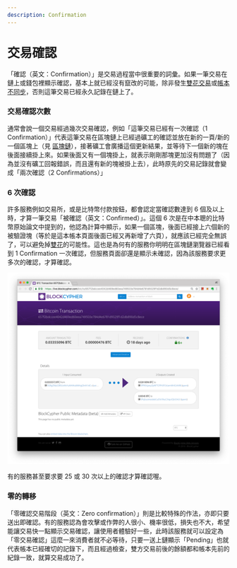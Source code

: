 ```yaml
---
description: Confirmation
---
```


# 交易確認

「確認（英文：Confirmation）」是交易過程當中很重要的詞彙。如果一筆交易在鏈上或錢包裡顯示確認，基本上就已經沒有竄改的可能，除非發生[雙花交易](../../gong/gong-yan-suan-fa/hua.md)或[帳本不同步](../../fork/)，否則這筆交易已經永久記錄在鏈上了。

### 交易確認次數

通常會說一個交易經過幾次交易確認，例如「這筆交易已經有一次確認（1 Confirmation）」代表這筆交易在區塊鏈上已經過礦工的確認並放在新的一頁/新的一個區塊上（見 [區塊鏈](../../chain.md#chu-ben-tian-jia-xin)），接著礦工會廣播這個更新結果，並等待下一個新的塊在後面接續掛上來。如果後面又有一個塊掛上，就表示剛剛那塊更加沒有問題了（因為並沒有礦工回報錯誤，而且還有新的塊被掛上去），此時原先的交易記錄就會變成「兩次確認（2 Confirmations）」

### 6 次確認

許多服務例如交易所，或是比特幣付款按鈕，都會認定當確認數達到 6 個及以上時，才算一筆交易「被確認（英文：Confirmed）」。這個 6 次是在中本聰的比特幣原始論文中提到的，他認為計算中顯示，如果一個區塊，後面已經接上六個新的被驗證塊（等於是這本帳本頁面後面已經又再新增了六頁），就應該已經完全無誤了，可以避免掉[雙花](../../gong/gong-yan-suan-fa/hua.md)的可能性。這也是為何有的服務你明明在區塊鏈瀏覽器已經看到 1 Confirmation 一次確認，但服務頁面卻還是顯示未確認，因為該服務要求更多次的確認，才算確認。

![&#x6BD4;&#x7279;&#x5E63;&#x4EE5;&#x516D;&#x6B21;&#x537B;&#x8A8D;&#x70BA;&#x57FA;&#x6E96;](../../.gitbook/assets/ying-mu-kuai-zhao-20180902-xia-wu-3.55.52.png)

有的服務甚至要求要 25 或 30 次以上的確認才算確認喔。

### 零的轉移

「零確認交易階段（英文：Zero confirmation）」則是比較特殊的作法，亦即只要送出即確認。有的服務認為會攻擊或作弊的人很小、機率很低，損失也不大，希望能讓交易快一點顯示交易確認，讓使用者體驗好一些，此時該服務就可以設定為「零交易確認」這麼一來消費者就不必等待，只要一送上鏈顯示「Pending」也就代表帳本已經確切的記錄下，而且經過檢查，雙方交易前後的餘額都和帳本先前的紀錄一致，就算交易成功了。



